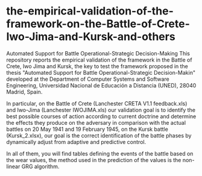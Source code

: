 # the-empirical-validation-of-the-framework-on-the-Battle-of-Crete-Iwo-Jima-and-Kursk-and-others
Automated Support for Battle Operational-Strategic Decision-Making
This repository reports the empirical validation of the framework in the Battle of Crete, Iwo Jima and Kursk, the key to test the framework proposed in the thesis "Automated Support for Battle Operational-Strategic Decision-Makin" developed at the Department of Computer Systems and Software Engineering, Universidad Nacional de Educación a Distancia (UNED), 28040 Madrid, Spain.

In particular, on the Battle of Crete (Lanchester CRETA V1.1 feedback.xls) and Iwo-Jima (Lanchester IWOJIMA.xls) our validation goal is to identify the best possible courses of action according to current doctrine and determine the effects they produce on the adversary in comparison with the actual battles on 20 May 1941 and 19 February 1945, on the Kursk battle (Kursk_2.xlsx), our goal is the correct identification of the battle phases by dynamically adjust from adaptive and predictive control.

In all of them, you will find tables defining the events of the battle based on the wear values, the method used in the prediction of the values is the non-linear GRG algorithm.
